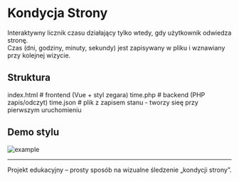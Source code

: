 # Kondycja Strony

Interaktywny licznik czasu działający tylko wtedy, gdy użytkownik odwiedza stronę.  
Czas (dni, godziny, minuty, sekundy) jest zapisywany w pliku i wznawiany przy kolejnej wizycie.

## Struktura

index.html # frontend (Vue + styl zegara)
time.php # backend (PHP zapis/odczyt)
time.json # plik z zapisem stanu - tworzy sieę przy pierwszym uruchomieniu

## Demo stylu
![example](https://images.unsplash.com/photo-1525786138363-b8fb7296cda7?crop=entropy&cs=tinysrgb&fit=max&fm=jpg&q=80&w=400)

---
Projekt edukacyjny – prosty sposób na wizualne śledzenie „kondycji strony”.
